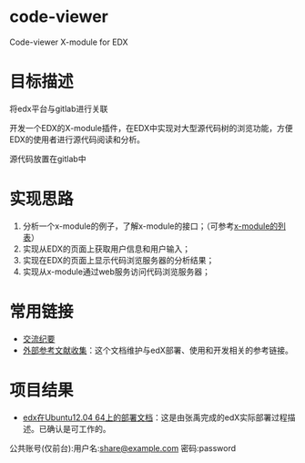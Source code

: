 code-viewer
===========

Code-viewer X-module for EDX

目标描述
============

将edx平台与gitlab进行关联

开发一个EDX的X-module插件，在EDX中实现对大型源代码树的浏览功能，方便EDX的使用者进行源代码阅读和分析。

源代码放置在gitlab中

实现思路
============

 1. 分析一个x-module的例子，了解x-module的接口；（可参考[x-module的列表](https://github.com/edx/edx-platform/tree/master/common/lib/xmodule/xmodule)）
 2. 实现从EDX的页面上获取用户信息和用户输入；
 3. 实现在EDX的页面上显示代码浏览服务器的分析结果；
 4. 实现从x-module通过web服务访问代码浏览服务器；

常用链接
========

 * [交流纪要](https://github.com/xyongcn/code-viewer/wiki/log)
 * [外部参考文献收集](https://github.com/xyongcn/code-viewer/blob/master/%E9%93%BE%E6%8E%A5%E6%95%B4%E7%90%86.md)：这个文档维护与edX部署、使用和开发相关的参考链接。

项目结果
===========
 * [edx在Ubuntu12.04 64上的部署文档](https://github.com/xyongcn/code-viewer/blob/master/%E9%83%A8%E7%BD%B2%E6%96%87%E6%A1%A3.md)：这是由张禹完成的edX实际部署过程描述。已确认是可工作的。
 
 公共账号(仅前台):用户名:share@example.com    密码:password
